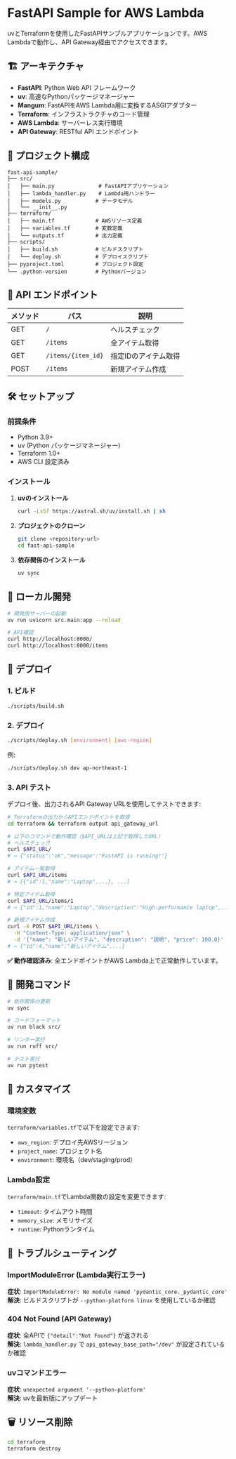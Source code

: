 # FastAPI Sample for AWS Lambda

uvとTerraformを使用したFastAPIサンプルアプリケーションです。AWS Lambdaで動作し、API Gateway経由でアクセスできます。

## 🏗️ アーキテクチャ

- **FastAPI**: Python Web API フレームワーク
- **uv**: 高速なPythonパッケージマネージャー
- **Mangum**: FastAPIをAWS Lambda用に変換するASGIアダプター
- **Terraform**: インフラストラクチャのコード管理
- **AWS Lambda**: サーバーレス実行環境
- **API Gateway**: RESTful API エンドポイント

## 📁 プロジェクト構成

```
fast-api-sample/
├── src/
│   ├── main.py              # FastAPIアプリケーション
│   ├── lambda_handler.py    # Lambda用ハンドラー
│   ├── models.py           # データモデル
│   └── __init__.py
├── terraform/
│   ├── main.tf             # AWSリソース定義
│   ├── variables.tf        # 変数定義
│   └── outputs.tf          # 出力定義
├── scripts/
│   ├── build.sh            # ビルドスクリプト
│   └── deploy.sh           # デプロイスクリプト
├── pyproject.toml          # プロジェクト設定
└── .python-version         # Pythonバージョン
```

## 🚀 API エンドポイント

| メソッド | パス | 説明 |
|---------|------|------|
| GET | `/` | ヘルスチェック |
| GET | `/items` | 全アイテム取得 |
| GET | `/items/{item_id}` | 指定IDのアイテム取得 |
| POST | `/items` | 新規アイテム作成 |

## 🛠️ セットアップ

### 前提条件

- Python 3.9+
- uv (Python パッケージマネージャー)
- Terraform 1.0+
- AWS CLI 設定済み

### インストール

1. **uvのインストール**
   ```bash
   curl -LsSf https://astral.sh/uv/install.sh | sh
   ```

2. **プロジェクトのクローン**
   ```bash
   git clone <repository-url>
   cd fast-api-sample
   ```

3. **依存関係のインストール**
   ```bash
   uv sync
   ```

## 🧪 ローカル開発

```bash
# 開発用サーバーの起動
uv run uvicorn src.main:app --reload

# API確認
curl http://localhost:8000/
curl http://localhost:8000/items
```

## 🚀 デプロイ

### 1. ビルド

```bash
./scripts/build.sh
```

### 2. デプロイ

```bash
./scripts/deploy.sh [environment] [aws-region]
```

例:
```bash
./scripts/deploy.sh dev ap-northeast-1
```

### 3. API テスト

デプロイ後、出力されるAPI Gateway URLを使用してテストできます:

```bash
# Terraformの出力からAPIエンドポイントを取得
cd terraform && terraform output api_gateway_url

# 以下のコマンドで動作確認（$API_URLは上記で取得したURL）
# ヘルスチェック
curl $API_URL/
# → {"status":"ok","message":"FastAPI is running!"}

# アイテム一覧取得
curl $API_URL/items
# → [{"id":1,"name":"Laptop",...}, ...]

# 特定アイテム取得
curl $API_URL/items/1
# → {"id":1,"name":"Laptop","description":"High-performance laptop",...}

# 新規アイテム作成
curl -X POST $API_URL/items \
  -H "Content-Type: application/json" \
  -d '{"name": "新しいアイテム", "description": "説明", "price": 100.0}'
# → {"id":4,"name":"新しいアイテム",...}
```

**✅ 動作確認済み**: 全エンドポイントがAWS Lambda上で正常動作しています。

## 🧰 開発コマンド

```bash
# 依存関係の更新
uv sync

# コードフォーマット
uv run black src/

# リンター実行
uv run ruff src/

# テスト実行
uv run pytest
```

## 🔧 カスタマイズ

### 環境変数

`terraform/variables.tf`で以下を設定できます:

- `aws_region`: デプロイ先AWSリージョン
- `project_name`: プロジェクト名
- `environment`: 環境名（dev/staging/prod）

### Lambda設定

`terraform/main.tf`でLambda関数の設定を変更できます:

- `timeout`: タイムアウト時間
- `memory_size`: メモリサイズ
- `runtime`: Pythonランタイム

## 🔧 トラブルシューティング

### ImportModuleError (Lambda実行エラー)
**症状**: `ImportModuleError: No module named 'pydantic_core._pydantic_core'`  
**解決**: ビルドスクリプトが `--python-platform linux` を使用しているか確認

### 404 Not Found (API Gateway)
**症状**: 全APIで `{"detail":"Not Found"}` が返される  
**解決**: `lambda_handler.py` で `api_gateway_base_path="/dev"` が設定されているか確認

### uvコマンドエラー
**症状**: `unexpected argument '--python-platform'`  
**解決**: uvを最新版にアップデート

## 🗑️ リソース削除

```bash
cd terraform
terraform destroy
```
